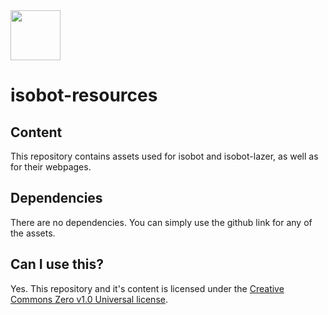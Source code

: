 <img align='center' width='80px' src='https://raw.githubusercontent.com/PyBotDevs/isobot-resources/base/branding/logos/normal-favicon.png'>

# isobot-resources
## Content
This repository contains assets used for isobot and isobot-lazer, as well as for their webpages.

## Dependencies
There are no dependencies. You can simply use the github link for any of the assets.

## Can I use this?
Yes. This repository and it's content is licensed under the [Creative Commons Zero v1.0 Universal license](https://github.com/PyBotDevs/isobot-assets/blob/isobot/LICENSE).
